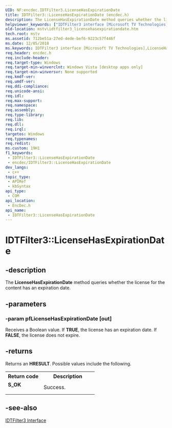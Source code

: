 ```yaml
---
UID: NF:encdec.IDTFilter3.LicenseHasExpirationDate
title: IDTFilter3::LicenseHasExpirationDate (encdec.h)
description: The LicenseHasExpirationDate method queries whether the license for the content has an expiration date.
helpviewer_keywords: ["IDTFilter3 interface [Microsoft TV Technologies]","LicenseHasExpirationDate method","IDTFilter3.LicenseHasExpirationDate","IDTFilter3::LicenseHasExpirationDate","IDTFilter3LicenseHasExpirationDate","LicenseHasExpirationDate","LicenseHasExpirationDate method [Microsoft TV Technologies]","LicenseHasExpirationDate method [Microsoft TV Technologies]","IDTFilter3 interface","encdec/IDTFilter3::LicenseHasExpirationDate","mstv.idtfilter3_licensehasexpirationdate"]
old-location: mstv\idtfilter3_licensehasexpirationdate.htm
tech.root: mstv
ms.assetid: 712be51a-27ed-4ede-bef6-9223c57f446f
ms.date: 12/05/2018
ms.keywords: IDTFilter3 interface [Microsoft TV Technologies],LicenseHasExpirationDate method, IDTFilter3.LicenseHasExpirationDate, IDTFilter3::LicenseHasExpirationDate, IDTFilter3LicenseHasExpirationDate, LicenseHasExpirationDate, LicenseHasExpirationDate method [Microsoft TV Technologies], LicenseHasExpirationDate method [Microsoft TV Technologies],IDTFilter3 interface, encdec/IDTFilter3::LicenseHasExpirationDate, mstv.idtfilter3_licensehasexpirationdate
req.header: encdec.h
req.include-header: 
req.target-type: Windows
req.target-min-winverclnt: Windows Vista [desktop apps only]
req.target-min-winversvr: None supported
req.kmdf-ver: 
req.umdf-ver: 
req.ddi-compliance: 
req.unicode-ansi: 
req.idl: 
req.max-support: 
req.namespace: 
req.assembly: 
req.type-library: 
req.lib: 
req.dll: 
req.irql: 
targetos: Windows
req.typenames: 
req.redist: 
ms.custom: 19H1
f1_keywords:
 - IDTFilter3::LicenseHasExpirationDate
 - encdec/IDTFilter3::LicenseHasExpirationDate
dev_langs:
 - c++
topic_type:
 - APIRef
 - kbSyntax
api_type:
 - COM
api_location:
 - EncDec.h
api_name:
 - IDTFilter3::LicenseHasExpirationDate
---
```


# IDTFilter3::LicenseHasExpirationDate


## -description

The <b>LicenseHasExpirationDate</b> method queries whether the license for the content has an expiration date.

## -parameters

### -param pfLicenseHasExpirationDate [out]

Receives a Boolean value. If <b>TRUE</b>, the license has an expiration date. If <b>FALSE</b>, the license does not expire.

## -returns

Returns an <b>HRESULT</b>. Possible values include the following.

<table>
<tr>
<th>Return code</th>
<th>Description</th>
</tr>
<tr>
<td width="40%">
<dl>
<dt><b>S_OK</b></dt>
</dl>
</td>
<td width="60%">
Success.

</td>
</tr>
</table>

## -see-also

<a href="/previous-versions/windows/desktop/api/encdec/nn-encdec-idtfilter3">IDTFilter3 Interface</a>


